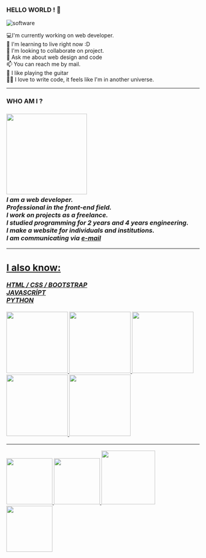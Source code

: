 ### HELLO WORLD ! 👋 

![software](https://media.giphy.com/media/L8K62iTDkzGX6/giphy.gif)  <br>
 
💻I'm currently working on web developer. <br>
🌱  I'm learning to live right now :D  <br>
👯  I'm looking to collaborate on project. <br>
💬  Ask me about web design and code <br>
📫  You can reach me by mail. <br>
🎸  I like playing the guitar <br>
🧑‍💻  I love to write code, it feels like I'm in another universe.

<hr>
<h3> WHO AM I ? <h3>
<img src="https://scontent.fist7-2.fna.fbcdn.net/v/t39.30808-6/241332258_871706913766064_4132464765865439984_n.jpg?_nc_cat=102&ccb=1-5&_nc_sid=09cbfe&_nc_ohc=9aTFAne8KqQAX9WeB2o&_nc_ht=scontent.fist7-2.fna&oh=9468a0bc6bdbd5e38cf516e2f7c15a92&oe=615B8B07" width="210px" >
 <i>
   <br>
 I am a web developer. <br>
 Professional in the front-end field. <br>
 I work on projects as a freelance. <br>
 I studied programming for 2 years and 4 years engineering. <br>
 I make a website for individuals and institutions.  <br>
 I am communicating via   <a href="https://mail.google.com"> e-mail  <br>
 
 
 
 </i>


<hr>

<h2> I also know: </h2>
<b> <i> HTML / CSS / BOOTSTRAP </i> </b>  <br> 
<b> <i> JAVASCRİPT  </i> </b>  <br>
<b> <i> PYTHON   </i> </b> <br><br>

 <div>
 <img src="https://media0.giphy.com/media/XAxylRMCdpbEWUAvr8/giphy.gif?cid=790b76110ef46d4b303f11a59ea380d042ec4b1a04aa3c15&rid=giphy.gif&ct=s" width="160px">
<img src="https://media0.giphy.com/media/fsEaZldNC8A1PJ3mwp/giphy.gif?cid=ecf05e47y1ug986lo0gf70z5tzqmh1bcboikozwb09rtth3f&rid=giphy.gif&ct=s" width="160px">
 <img src="https://media4.giphy.com/media/ln7z2eWriiQAllfVcn/giphy_s.gif?cid=ecf05e47zbtgsdddzewgci0vvirxpot5jigeqx7e1th68hjc&rid=giphy_s.gif&ct=s" width="160px">
 <img src="https://media1.giphy.com/media/Sr8xDpMwVKOHUWDVRD/giphy_s.gif?cid=ecf05e47jx3o9ym7zlfe885jhdyvzypfat53nhwzrwm07g4n&rid=giphy_s.gif&ct=s" width="160px">
 <img src="https://cdn.pixabay.com/photo/2017/08/22/11/56/linked-in-2668696_1280.png" width="160px">
 </div>
 
 <hr>
<div>
 
 <a href= "https://github.com/luminous1Code">  <img src="https://media2.giphy.com/media/CwTvSiWflgCGKgz5eb/giphy.gif?cid=ecf05e47xf1g3jfwzonx602mec3y3q5jkqng8b7teshd8ulg&rid=giphy.gif&ct=s" width="120px">
  <a href= "https://stackoverflow.com/users/16140842/g%c3%b6kmen-ni%c5%9fanc%c4%b1">  <img src="https://upload.wikimedia.org/wikipedia/commons/thumb/e/ef/Stack_Overflow_icon.svg/1024px-Stack_Overflow_icon.svg.png" width="120px">
  <a href= "https://www.linkedin.com/in/g%C3%B6kmen-ni%C5%9Fanc%C4%B1-4144b721b/">  <img src="https://i.ya-webdesign.com/images/linkedin-logo-png-for-gmail-3.png" width="140px">
 <a href= "nisancigokmen@gmail.com">  <img src="https://1.bp.blogspot.com/-2fAWMiAssO0/Xz09B3BBbLI/AAAAAAAAAOs/aQAIIAIHN4E8cr1WhHGK757ni5mbn8eRwCLcBGAsYHQ/s2048/logo+gmail+hitam+yogiancreative.png" width="120px">

 </div>

 
